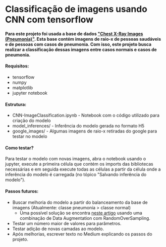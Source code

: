 # Classificação de imagens usando CNN com tensorflow

#### Para este projeto foi usada a base de dados ["Chest X-Ray Images (Pneumonia)"](https://www.kaggle.com/paultimothymooney/chest-xray-pneumonia). Esta base contém imagens de raio-x de pessoas saudáveis e de pessoas com casos de pneumonia. Com isso, este projeto busca realizar a classificação dessas imagens entre casos normais e casos de pneumonia.

#### Requisitos:
* tensorflow
* numpy
* matplotlib
* jupyter notebook

#### Estrutura:
* CNN-ImageClassification.ipynb  - Notebook com o código utilizado para criação do modelo
* model_inferences/  - Inferência do modelo gerada no formato H5
* google_images/  - Algumas imagens de raio-x retiradas do google para testar no modelo

#### Como testar?
 Para testar o modelo com novas imagens, abra o notebook usando o jupyter, execute a primeira célula que contém os imports das bibliotecas necessárias e em seguida execute todas as células a partir da célula onde a inferência do modelo é carregada (no tópico "Salvando inferência do modelo").

#### Passos futuros:
* Buscar melhoria do modelo a partir do balanceamento da base de imagens (Atualmente: classe pneumonia > classe normal)
  * Uma possível solução se encontra [neste artigo](https://medium.com/analytics-vidhya/how-to-apply-data-augmentation-to-deal-with-unbalanced-datasets-in-20-lines-of-code-ada8521320c9) usando uma combinação de Data Augmentation com RandomOverSampling.
* Testar um número maior de valores para parâmetros.
* Testar adição de novas camadas ao modelo.
* Após melhorias, escrever texto no Medium explicando os passos do projeto.
